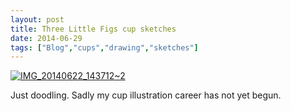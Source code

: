 ```yaml
---
layout: post
title: Three Little Figs cup sketches
date: 2014-06-29
tags: ["Blog","cups","drawing","sketches"]
---
```


[![IMG_20140622_143712~2](http://unterbahn.com/wp-content/uploads/2014/06/IMG_20140622_1437122.jpg)](IMG_20140622_1437122.jpg)

Just doodling. Sadly my cup illustration career has not yet begun.